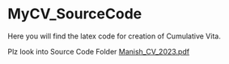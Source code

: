 # MyCV_SourceCode
Here you will find the latex code for creation of Cumulative Vita.

Plz look into Source Code Folder
[Manish_CV_2023.pdf](https://github.com/Manishsakpal/M1_Gaming_LuckyDraw-/files/12777643/Manish_CV_2023.pdf)
